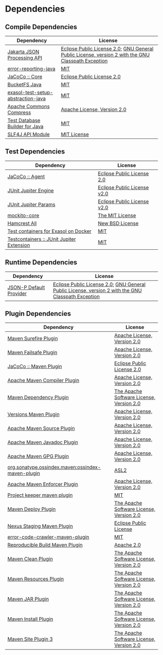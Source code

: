 <!-- @formatter:off -->
# Dependencies

## Compile Dependencies

| Dependency                              | License                                                                                                      |
| --------------------------------------- | ------------------------------------------------------------------------------------------------------------ |
| [Jakarta JSON Processing API][0]        | [Eclipse Public License 2.0][1]; [GNU General Public License, version 2 with the GNU Classpath Exception][2] |
| [error-reporting-java][3]               | [MIT][4]                                                                                                     |
| [JaCoCo :: Core][5]                     | [Eclipse Public License 2.0][6]                                                                              |
| [BucketFS Java][7]                      | [MIT][4]                                                                                                     |
| [exasol-test-setup-abstraction-java][9] | [MIT][4]                                                                                                     |
| [Apache Commons Compress][11]           | [Apache License, Version 2.0][12]                                                                            |
| [Test Database Builder for Java][13]    | [MIT][4]                                                                                                     |
| [SLF4J API Module][15]                  | [MIT License][16]                                                                                            |

## Test Dependencies

| Dependency                                      | License                           |
| ----------------------------------------------- | --------------------------------- |
| [JaCoCo :: Agent][5]                            | [Eclipse Public License 2.0][6]   |
| [JUnit Jupiter Engine][19]                      | [Eclipse Public License v2.0][20] |
| [JUnit Jupiter Params][19]                      | [Eclipse Public License v2.0][20] |
| [mockito-core][23]                              | [The MIT License][24]             |
| [Hamcrest All][25]                              | [New BSD License][26]             |
| [Test containers for Exasol on Docker][27]      | [MIT][4]                          |
| [Testcontainers :: JUnit Jupiter Extension][29] | [MIT][30]                         |

## Runtime Dependencies

| Dependency                   | License                                                                                                      |
| ---------------------------- | ------------------------------------------------------------------------------------------------------------ |
| [JSON-P Default Provider][0] | [Eclipse Public License 2.0][1]; [GNU General Public License, version 2 with the GNU Classpath Exception][2] |

## Plugin Dependencies

| Dependency                                              | License                                        |
| ------------------------------------------------------- | ---------------------------------------------- |
| [Maven Surefire Plugin][34]                             | [Apache License, Version 2.0][12]              |
| [Maven Failsafe Plugin][36]                             | [Apache License, Version 2.0][12]              |
| [JaCoCo :: Maven Plugin][38]                            | [Eclipse Public License 2.0][6]                |
| [Apache Maven Compiler Plugin][40]                      | [Apache License, Version 2.0][12]              |
| [Maven Dependency Plugin][42]                           | [The Apache Software License, Version 2.0][43] |
| [Versions Maven Plugin][44]                             | [Apache License, Version 2.0][12]              |
| [Apache Maven Source Plugin][46]                        | [Apache License, Version 2.0][12]              |
| [Apache Maven Javadoc Plugin][48]                       | [Apache License, Version 2.0][12]              |
| [Apache Maven GPG Plugin][50]                           | [Apache License, Version 2.0][43]              |
| [org.sonatype.ossindex.maven:ossindex-maven-plugin][52] | [ASL2][43]                                     |
| [Apache Maven Enforcer Plugin][54]                      | [Apache License, Version 2.0][12]              |
| [Project keeper maven plugin][56]                       | [MIT][4]                                       |
| [Maven Deploy Plugin][58]                               | [The Apache Software License, Version 2.0][43] |
| [Nexus Staging Maven Plugin][60]                        | [Eclipse Public License][61]                   |
| [error-code-crawler-maven-plugin][62]                   | [MIT][4]                                       |
| [Reproducible Build Maven Plugin][64]                   | [Apache 2.0][43]                               |
| [Maven Clean Plugin][66]                                | [The Apache Software License, Version 2.0][43] |
| [Maven Resources Plugin][68]                            | [The Apache Software License, Version 2.0][43] |
| [Maven JAR Plugin][70]                                  | [The Apache Software License, Version 2.0][43] |
| [Maven Install Plugin][72]                              | [The Apache Software License, Version 2.0][43] |
| [Maven Site Plugin 3][74]                               | [The Apache Software License, Version 2.0][43] |

[5]: https://www.eclemma.org/jacoco/index.html
[56]: https://github.com/exasol/project-keeper-maven-plugin
[7]: https://github.com/exasol/bucketfs-java
[3]: https://github.com/exasol/error-reporting-java
[43]: http://www.apache.org/licenses/LICENSE-2.0.txt
[34]: https://maven.apache.org/surefire/maven-surefire-plugin/
[60]: http://www.sonatype.com/public-parent/nexus-maven-plugins/nexus-staging/nexus-staging-maven-plugin/
[66]: http://maven.apache.org/plugins/maven-clean-plugin/
[4]: https://opensource.org/licenses/MIT
[23]: https://github.com/mockito/mockito
[36]: https://maven.apache.org/surefire/maven-failsafe-plugin/
[13]: https://github.com/exasol/test-db-builder-java
[11]: https://commons.apache.org/proper/commons-compress/
[42]: http://maven.apache.org/plugins/maven-dependency-plugin/
[44]: http://www.mojohaus.org/versions-maven-plugin/
[40]: https://maven.apache.org/plugins/maven-compiler-plugin/
[30]: http://opensource.org/licenses/MIT
[50]: http://maven.apache.org/plugins/maven-gpg-plugin/
[6]: https://www.eclipse.org/legal/epl-2.0/
[61]: http://www.eclipse.org/legal/epl-v10.html
[27]: https://github.com/exasol/exasol-testcontainers
[38]: https://www.jacoco.org/jacoco/trunk/doc/maven.html
[24]: https://github.com/mockito/mockito/blob/main/LICENSE
[64]: http://zlika.github.io/reproducible-build-maven-plugin
[70]: http://maven.apache.org/plugins/maven-jar-plugin/
[1]: https://projects.eclipse.org/license/epl-2.0
[16]: http://www.opensource.org/licenses/mit-license.php
[12]: https://www.apache.org/licenses/LICENSE-2.0.txt
[54]: https://maven.apache.org/enforcer/maven-enforcer-plugin/
[20]: https://www.eclipse.org/legal/epl-v20.html
[26]: http://www.opensource.org/licenses/bsd-license.php
[72]: http://maven.apache.org/plugins/maven-install-plugin/
[19]: https://junit.org/junit5/
[52]: https://sonatype.github.io/ossindex-maven/maven-plugin/
[25]: https://github.com/hamcrest/JavaHamcrest/
[29]: https://testcontainers.org
[0]: https://github.com/eclipse-ee4j/jsonp
[46]: https://maven.apache.org/plugins/maven-source-plugin/
[2]: https://projects.eclipse.org/license/secondary-gpl-2.0-cp
[15]: http://www.slf4j.org
[58]: http://maven.apache.org/plugins/maven-deploy-plugin/
[74]: http://maven.apache.org/plugins/maven-site-plugin/
[68]: http://maven.apache.org/plugins/maven-resources-plugin/
[48]: https://maven.apache.org/plugins/maven-javadoc-plugin/
[62]: https://github.com/exasol/error-code-crawler-maven-plugin
[9]: https://github.com/exasol/exasol-test-setup-abstraction-java
